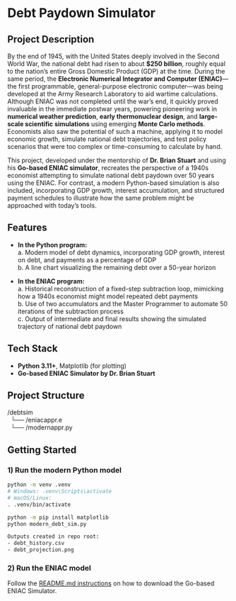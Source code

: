 # Debt Paydown Simulator

## Project Description 
By the end of 1945, with the United States deeply involved in the Second World War, the national debt had risen to about **$250 billion**, roughly equal to the nation’s entire Gross Domestic Product (GDP) at the time. During the same period, the **Electronic Numerical Integrator and Computer (ENIAC)**—the first programmable, general-purpose electronic computer—was being developed at the Army Research Laboratory to aid wartime calculations. Although ENIAC was not completed until the war’s end, it quickly proved invaluable in the immediate postwar years, powering pioneering work in **numerical weather prediction**, **early thermonuclear design**, and **large-scale scientific simulations** using emerging **Monte Carlo methods**. Economists also saw the potential of such a machine, applying it to model economic growth, simulate national debt trajectories, and test policy scenarios that were too complex or time-consuming to calculate by hand.  

This project, developed under the mentorship of **Dr. Brian Stuart** and using his **Go-based ENIAC simulator**, recreates the perspective of a 1940s economist attempting to simulate national debt paydown over 50 years using the ENIAC. For contrast, a modern Python-based simulation is also included, incorporating GDP growth, interest accumulation, and structured payment schedules to illustrate how the same problem might be approached with today’s tools.

## Features
- **In the Python program:**  
  a. Modern model of debt dynamics, incorporating GDP growth, interest on debt, and payments as a percentage of GDP  
  b. A line chart visualizing the remaining debt over a 50-year horizon  

- **In the ENIAC program:**  
  a. Historical reconstruction of a fixed-step subtraction loop, mimicking how a 1940s economist might model repeated debt payments  
  b. Use of two accumulators and the Master Programmer to automate 50 iterations of the subtraction process  
  c. Output of intermediate and final results showing the simulated trajectory of national debt paydown  

## Tech Stack
- **Python 3.11+**, Matplotlib (for plotting)
- **Go-based ENIAC Simulator by Dr. Brian Stuart** 

## Project Structure
/debtsim  
&nbsp;&nbsp;└── /eniacappr.e  
&nbsp;&nbsp;└── /modernappr.py


## Getting Started

### 1) Run the modern Python model
```bash
python -m venv .venv
# Windows: .venv\Scripts\activate
# macOS/Linux:
. .venv/bin/activate

python -m pip install matplotlib
python modern_debt_sim.py

Outputs created in repo root:
- debt_history.csv
- debt_projection.png
```

### 2) Run the ENIAC model
Follow the [README.md instructions](https://github.com/blstuart/eniac-simulator/blob/master/README.md) on how to download the Go-based ENIAC Simulator.

